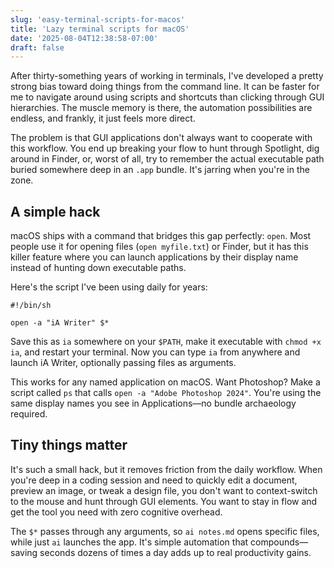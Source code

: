 ```yaml
---
slug: 'easy-terminal-scripts-for-macos'
title: 'Lazy terminal scripts for macOS'
date: '2025-08-04T12:38:58-07:00'
draft: false
---
```


After thirty-something years of working in terminals, I've developed a pretty strong bias toward doing things from the command line. It can be faster for me to navigate around using scripts and shortcuts than clicking through GUI hierarchies. The muscle memory is there, the automation possibilities are endless, and frankly, it just feels more direct.

The problem is that GUI applications don't always want to cooperate with this workflow. You end up breaking your flow to hunt through Spotlight, dig around in Finder, or, worst of all, try to remember the actual executable path buried somewhere deep in an `.app` bundle. It's jarring when you're in the zone.

## A simple hack 

macOS ships with a command that bridges this gap perfectly: `open`. Most people use it for opening files (`open myfile.txt`) or Finder, but it has this killer feature where you can launch applications by their display name instead of hunting down executable paths.

Here's the script I've been using daily for years:

```
#!/bin/sh

open -a "iA Writer" $*
```

Save this as `ia` somewhere on your `$PATH`, make it executable with `chmod +x ia`, and restart your terminal. Now you can type `ia` from anywhere and launch iA Writer, optionally passing files as arguments.

This works for any named application on macOS. Want Photoshop? Make a script called `ps` that calls `open -a "Adobe Photoshop 2024"`. You're using the same display names you see in Applications—no bundle archaeology required.

## Tiny things matter

It's such a small hack, but it removes friction from the daily workflow. When you're deep in a coding session and need to quickly edit a document, preview an image, or tweak a design file, you don't want to context-switch to the mouse and hunt through GUI elements. You want to stay in flow and get the tool you need with zero cognitive overhead.

The `$*` passes through any arguments, so `ai notes.md` opens specific files, while just `ai` launches the app. It's simple automation that compounds—saving seconds dozens of times a day adds up to real productivity gains.


